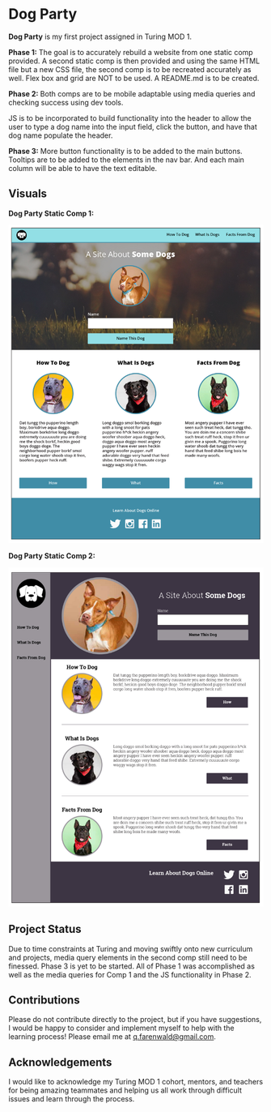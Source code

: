 # Dog Party

**Dog Party** is my first project assigned in Turing MOD 1.

**Phase 1:** The goal is to accurately rebuild a website from one static comp provided. A second static comp is then provided and using the same HTML file but a new CSS file, the second comp is to be recreated accurately as well. Flex box and grid are NOT to be used. A README.md is to be created.

**Phase 2:** Both comps are to be mobile adaptable using media queries and checking success using dev tools.

JS is to be incorporated to build functionality into the header to allow the user to type a dog name into the input field, click the button, and have that dog name populate the header.

**Phase 3:** More button functionality is to be added to the main buttons. Tooltips are to be added to the elements in the nav bar. And each main column will be able to have the text editable.

## Visuals

**Dog Party Static Comp 1:**

![Dog Party Static Comp 1](images/dog_party_1_comp.jpg "Dog Party Static Comp 1")

**Dog Party Static Comp 2:**

![Dog Party Static Comp 2](images/dog_party_2_comp.jpg "Dog Party Static Comp 1")

## Project Status

Due to time constraints at Turing and moving swiftly onto new curriculum and projects, media query elements in the second comp still need to be finessed. Phase 3 is yet to be started. All of Phase 1 was accomplished as well as the media queries for Comp 1 and the JS functionality in Phase 2.

## Contributions

Please do not contribute directly to the project, but if you have suggestions, I would be happy to consider and implement myself to help with the learning process! Please email me at q.farenwald@gmail.com.

## Acknowledgements

I would like to acknowledge my Turing MOD 1 cohort, mentors, and teachers for being amazing teammates and helping us all work through difficult issues and learn through the process.
